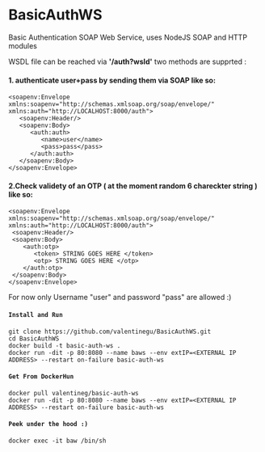 # BasicAuthWS
Basic Authentication SOAP Web Service, uses NodeJS SOAP and HTTP modules

WSDL file can be reached via <b>'/auth?wsld'</b>
two methods are supprted :

#### 1. authenticate user+pass by sending them via SOAP like so:
  ```
  <soapenv:Envelope xmlns:soapenv="http://schemas.xmlsoap.org/soap/envelope/" xmlns:auth="http://LOCALHOST:8000/auth">
     <soapenv:Header/>
     <soapenv:Body>
        <auth:auth>
           <name>user</name>
           <pass>pass</pass>
        </auth:auth>
     </soapenv:Body>
  </soapenv:Envelope>
  ```
 #### 2.Check validety of an OTP ( at the moment random 6 chareckter string ) like so:
 
  ```
  <soapenv:Envelope xmlns:soapenv="http://schemas.xmlsoap.org/soap/envelope/" xmlns:auth="http://LOCALHOST:8000/auth">
   <soapenv:Header/>
   <soapenv:Body>
      <auth:otp>
         <token> STRING GOES HERE </token>
         <otp> STRING GOES HERE </otp>
      </auth:otp>
   </soapenv:Body>
  </soapenv:Envelope>
  ```

For now only Username "user" and password "pass" are allowed :)


#### `Install and Run `
```shell
git clone https://github.com/valentinegu/BasicAuthWS.git
cd BasicAuthWS
docker build -t basic-auth-ws .
docker run -dit -p 80:8080 --name baws --env extIP=<EXTERNAL IP ADDRESS> --restart on-failure basic-auth-ws 
```

#### `Get From DockerHun`
```shell
docker pull valentineg/basic-auth-ws
docker run -dit -p 80:8080 --name baws --env extIP=<EXTERNAL IP ADDRESS> --restart on-failure basic-auth-ws
```

#### `Peek under the hood :)`
```shell
docker exec -it baw /bin/sh
```
